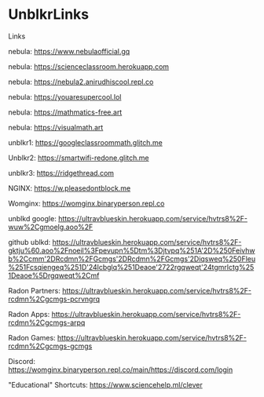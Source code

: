 # UnblkrLinks
Links

nebula: https://www.nebulaofficial.gq

nebula: https://scienceclassroom.herokuapp.com

nebula: https://nebula2.anirudhiscool.repl.co

nebula: https://youaresupercool.lol

nebula: https://mathmatics-free.art

nebula: https://visualmath.art

unblkr1: https://googleclassroommath.glitch.me

Unblkr2: https://smartwifi-redone.glitch.me

unblkr3: https://ridgethread.com

NGINX: https://w.pleasedontblock.me

Womginx: https://womginx.binaryperson.repl.co

unblkd google: https://ultravblueskin.herokuapp.com/service/hvtrs8%2F-wuw%2Cgmoelg.aoo%2F

github ublkd: https://ultravblueskin.herokuapp.com/service/hvtrs8%2F-gktju%60.aoo%2Fnoeil%3Fpevupn%5Dtm%3Djtvpq%251A'2D%250Feivhwb%2Ccmm'2DRcdmn%2FGcmgs'2DRcdmn%2FGcmgs'2Diqsweq%250Fleu%251Fcsqiengeq%251D'24lcbglq%251Deaoe'2722rgqweqt'24tgmrlctg%251Deaoe%5Drgqweqt%2Cmf

Radon Partners: https://ultravblueskin.herokuapp.com/service/hvtrs8%2F-rcdmn%2Cgcmgs-pcrvngrq

Radon Apps: https://ultravblueskin.herokuapp.com/service/hvtrs8%2F-rcdmn%2Cgcmgs-arpq

Radon Games: https://ultravblueskin.herokuapp.com/service/hvtrs8%2F-rcdmn%2Cgcmgs-gcmgs

Discord: https://womginx.binaryperson.repl.co/main/https://discord.com/login

"Educational" Shortcuts: https://www.sciencehelp.ml/clever


